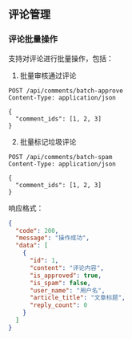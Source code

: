## 评论管理

### 评论批量操作

支持对评论进行批量操作，包括：

1. 批量审核通过评论
```http
POST /api/comments/batch-approve
Content-Type: application/json

{
  "comment_ids": [1, 2, 3]
}
```

2. 批量标记垃圾评论
```http
POST /api/comments/batch-spam
Content-Type: application/json

{
  "comment_ids": [1, 2, 3]
}
```

响应格式：
```json
{
  "code": 200,
  "message": "操作成功",
  "data": [
    {
      "id": 1,
      "content": "评论内容",
      "is_approved": true,
      "is_spam": false,
      "user_name": "用户名",
      "article_title": "文章标题",
      "reply_count": 0
    }
  ]
}
``` 